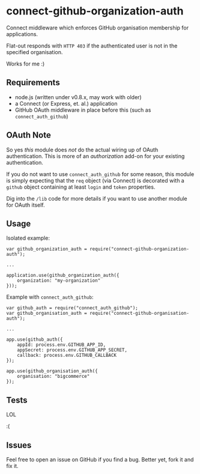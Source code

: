 connect-github-organization-auth
================================

Connect middleware which enforces GitHub organisation membership for applications.

Flat-out responds with `HTTP 403` if the authenticated user is not in the specified organisation.

Works for me :)

Requirements
------------

* node.js (written under v0.8.x, may work with older)
* a Connect (or Express, et. al.) application
* GitHub OAuth middleware in place before this (such as `connect_auth_github`)

OAuth Note
----------

So yes *this* module does *not* do the actual wiring up of OAuth authentication. This is more of an *authorization* add-on for your existing authentication.

If you do not want to use `connect_auth_github` for some reason, this module is simply expecting that the `req` object (via Connect) is decorated with a `github` object containing at least `login` and `token` properties.

Dig into the `/lib` code for more details if you want to use another module for OAuth itself.

Usage
-----

Isolated example:

    var github_organization_auth = require("connect-github-organization-auth");

    ...
    
    application.use(github_organization_auth({
        organization: "my-organization"
    }));

Example with `connect_auth_github`:

    var github_auth = require("connect_auth_github");
    var github_organisation_auth = require("connect-github-organisation-auth");
    
    ...

	app.use(github_auth({
		appId: process.env.GITHUB_APP_ID,
		appSecret: process.env.GITHUB_APP_SECRET,
		callback: process.env.GITHUB_CALLBACK
	});

	app.use(github_organisation_auth({
		organisation: "bigcommerce"
	});

Tests
-----

LOL

:(

Issues
------

Feel free to open an issue on GitHub if you find a bug. Better yet, fork it and fix it.